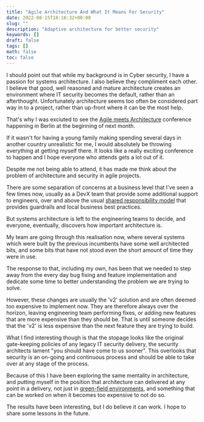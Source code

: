 ```yaml
---
title: "Agile Architecture And What It Means For Security"
date: 2022-08-15T18:10:32+00:00
slug: ""
description: "Adaptive architecture for better security"
keywords: []
draft: false
tags: []
math: false
toc: false
---
```


I should point out that while my background is in Cyber security, I have a passion for systems architecture. I also believe they compliment each other. I believe that good, well reasoned and mature architecture creates an environment where IT security becomes the default, rather than an afterthought. Unfortunately architecture seems too often be considered part way in to a project, rather than up-front where it can be the most help.

That's why I was exciuted to see the [Agile meets Architecture](https://www.agile-meets-architecture.com/) conference happening in Berlin at the beginning of next month.

If it wasn't for having a young family making spending several days in another country unrealistic for me, I would absolutely be throwing everything at getting myself there. It looks like a really exciting conference to happen and I hope everyone who attends gets a lot out of it.

Despite me not being able to attend, it has made me think about the problem of architecture and security in agile projects.

There are some separation of concerns at a business level that I've seen a few times now, usually as a DevX team that provide some additional support to engineers, over and above the usual [shared responsibility model](https://aws.amazon.com/compliance/shared-responsibility-model/) that provides guardrails and local business best practices.

But systems architecture is left to the engineering teams to decide, and everyone, eventually, discovers how important architecture is.

My team are going through this realisation now, where several systems which were built by the previous incumbents have some well architected bits, and some bits that have not stood even the short amount of time they were in use.

The response to that, including my own, has been that we needed to step away from the every day bug fixing and feature implementation and dedicate some time to better understanding the problem we are trying to solve.

However, these changes are usually the 'v2' solution and are often deemed too expensive to implement now. They are therefore always over the horizon, leaving engineering team performing fixes, or adding new features that are more expensive than they should be. That is until someone decides that the 'v2' is less expensive than the next feature they are trying to build.

What I find interesting though is that the stopage looks like the original gate-keeping policies of any legacy IT security delivery, the security architects lament "you should have come to us sooner". This overlooks that security is an on-going and continuous process and should be able to take over at any stage of the process.

Because of this I have been exploring the same mentality in architecture, and putting myself in the position that architecture can delivered at any point in a delivery, not just in [green-field environments](https://matt.copperwaite.net/blog/green-brown-teams/), and something that can be worked on when it becomes too expensive to not do so.

The results have been interesting, but I do believe it can work. I hope to share some lessons in the future.
